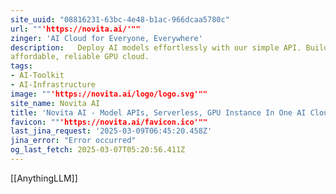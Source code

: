 ```yaml
---
site_uuid: "08816231-63bc-4e48-b1ac-966dcaa5780c"
url: ""'https://novita.ai/'""
zinger: 'AI Cloud for Everyone, Everywhere'
description:   Deploy AI models effortlessly with our simple API. Build and scale on the most
affordable, reliable GPU cloud.
tags:
- AI-Toolkit
- AI-Infrastructure
image: ""'https://novita.ai/logo/logo.svg'""
site_name: Novita AI
title: 'Novita AI - Model APIs, Serverless, GPU Instance In One AI Cloud'
favicon: ""'https://novita.ai/favicon.ico'""
last_jina_request: '2025-03-09T06:45:20.458Z'
jina_error: "Error occurred"
og_last_fetch: 2025-03-07T05:20:56.411Z
---
```

[[AnythingLLM]]
